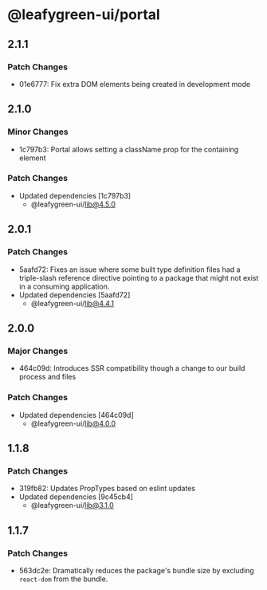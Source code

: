 # @leafygreen-ui/portal

## 2.1.1

### Patch Changes

- 01e6777: Fix extra DOM elements being created in development mode

## 2.1.0

### Minor Changes

- 1c797b3: Portal allows setting a className prop for the containing element

### Patch Changes

- Updated dependencies [1c797b3]
  - @leafygreen-ui/lib@4.5.0

## 2.0.1

### Patch Changes

- 5aafd72: Fixes an issue where some built type definition files had a triple-slash reference directive pointing to a package that might not exist in a consuming application.
- Updated dependencies [5aafd72]
  - @leafygreen-ui/lib@4.4.1

## 2.0.0

### Major Changes

- 464c09d: Introduces SSR compatibility though a change to our build process and files

### Patch Changes

- Updated dependencies [464c09d]
  - @leafygreen-ui/lib@4.0.0

## 1.1.8

### Patch Changes

- 319fb82: Updates PropTypes based on eslint updates
- Updated dependencies [9c45cb4]
  - @leafygreen-ui/lib@3.1.0

## 1.1.7

### Patch Changes

- 563dc2e: Dramatically reduces the package's bundle size by excluding `react-dom` from the bundle.
